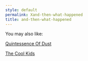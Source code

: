 ```yaml
---
style: default
permalink: Xand-then-what-happened
title: and-then-what-happened
---
```

You may also like:

[Quintessence Of Dust](http://scp-wiki.net/quintessence-of-dust)

[The Cool Kids](http://scp-wiki.net/the-cool-kids)
